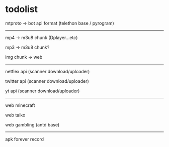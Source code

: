 # todolist

mtproto -> bot api format (telethon base / pyrogram)

-------------------------

mp4 -> m3u8 chunk (Dplayer...etc)

mp3 -> m3u8 chunk?

img chunk -> web

-------------------------

netflex api (scanner download/uploader)

twitter api (scanner download/uploader)

yt api (scanner download/uploader)

-------------------------

web minecraft

web taiko

web gambling (antd base)

-------------------------

apk forever record
